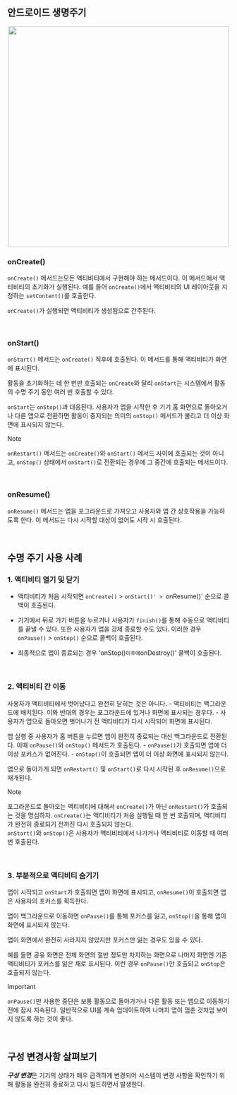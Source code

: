 <p>
<h2>안드로이드 생명주기</h2>  
<p align="center"> <img src="https://developer.android.com/static/codelabs/basic-android-kotlin-compose-activity-lifecycle/img/468988518c270b38_856.png?hl=ko" width="500" height="500"/></p>
    
<h3>onCreate()</h3>

`onCreate()` 메서드는모든 액티비티에서 구현해야 하는 메서드이다. 이 메서드에서 액티비티의 초기화가 실행된다. 예를 들어 `onCreate()`에서 액티비티의 UI 레이아웃을 지정하는 `setContent()`를 호출한다.

`onCreate()`가 실행되면 액티비티가 생성됨으로 간주된다.

<br>

<h3>onStart()</h3>

`onStart()` 메서드는 `onCreate()` 직후에 호출된다. 이 메서드를 통해 액티비티가 화면에 표시된다.

활동을 초기화하는 데 한 번만 호출되는 `onCreate`와 달리 `onStart`는 시스템에서 활동의 수명 주기 동안 여러 번 호출할 수 있다.

`onStart`는 `onStop()`과 대응된다. 사용자가 앱을 시작한 후 기기 홈 화면으로 돌아오거나 다른 앱으로 전환하면 활동이 중지되는 의미의 `onStop()` 메서드가 불리고 더 이상 화면에 표시되지 않는다.

>[!NOTE]
> `onRestart()` 메서드는 `onCreate()`와 `onStart()` 메서드 사이에 호출되는 것이 아니고, `onStop()` 상태에서 `onStart()`로 전환되는 경우에 그 중간에 호출되는 메서드이다.

<br>

<h3>onResume()</h3>

`onResume()` 메서드는 앱을 포그라운드로 가져오고 사용자와 앱 간 상호작용을 가능하도록 한다. 이 메서드는 다시 시작할 대상이 없어도 시작 시 호출된다.

<br>

<h2>수명 주기 사용 사례</h2>

<h3>1. 액티비티 열기 및 닫기</h3>

- 액티비티가 처음 시작되면 `onCreate()` > `onStart()' > `onResume()` 순으로 콜백이 호출된다.
  
- 기기에서 뒤로 가기 버튼을 누르거나 사용자가 `finish()`를 통해 수동으로 액티비티를 끝낼 수 있다. 또한 사용자가 앱을 강제 종료할 수도 있다. 이러한 경우 `onPause()` > `onStop()` 순으로 콜백이 호출된다.

- 최종적으로 앱이 종료되는 경우 'onStop()` 이후에 `onDestroy()' 콜백이 호출된다.

<br>

<h3>2. 액티비티 간 이동</h3>

사용자가 액티비티에서 벗어났다고 완전히 닫히는 것은 아니다.
    - 액티비티는 백그라운드에 배치된다. 이와 반대의 경우는 포그라운드에 있거나 화면에 표시되는 경우다.
    - 사용자가 앱으로 돌아오면 벗어나기 전 액티비티가 다시 시작되어 화면에 표시된다. 
  
앱 실행 중 사용자가 홈 버튼을 누르면 앱이 완전히 종료되는 대신 백그라운드로 전환된다. 이때 `onPause()`와 `onStop()` 메서드가 호출된다.
    - `onPause()`가 호출되면 앱에 더 이상 포커스가 없어진다.
    - `onStop()`이 호출되면 앱이 더 이상 화면에 표시되지 않는다.

앱으로 돌아가게 되면 `onRestart()` 및 `onStart()`로 다시 시작된 후 `onResume()`으로 재개된다.

>[!NOTE]
> 포그라운드로 돌아오는 액티비티에 대해서 `onCreate()`가 아닌 `onRestart()`가 호출되는 것을 명심하자. `onCreate()`는 액티비티가 처음 실행될 때 한 번 호출되며, 액티비티가 완전히 종료되기 전까진 다시 호출되지 않는다.   
> `onStart()`와 `onStop()`은 사용자가 액티비티에서 나가거나 액티비티로 이동할 때 여러 번 호출된다.

<br>

<h3>3. 부분적으로 액티비티 숨기기</h3>

앱이 시작되고 `onStart`가 호출되면 앱이 화면에 표시되고, `onResume()`이 호출되면 앱은 사용자의 포커스를 획득한다.

앱이 백그라운드로 이동하면 `onPause()`를 통해 포커스를 잃고, `onStop()`을 통해 앱이 화면에 표시되지 않는다.

앱이 화면에서 완전히 사라지지 않았지만 포커스만 잃는 경우도 있을 수 있다. 

예를 들면 공유 화면은 전체 화면의 절반 정도만 차지하는 화면으로 나머지 화면엔 기존 액티비티가 포커스를 잃은 채로 표시된다. 이런 경우 `onPause()`만 호출되고 `onStop`은 호출되지 않는다.

>[!IMPORTANT]
> `onPause()`만 사용한 중단은 보통 활동으로 돌아가거나 다른 활동 또는 앱으로 이동하기 전에 잠시 지속된다. 일반적으로 UI를 계속 업데이트하여 나머지 앱이 멈춘 것처엄 보이지 않도록 하는 것이 좋다.

<br>

<h2>구성 변경사항 살펴보기</h2>

***구성 변경***은 기기의 상태가 매우 급격하게 변경되어 시스템이 변경 사항을 확인하기 위해 활동을 완전히 종료하고 다시 빌드하면서 발생한다.   


</p>

